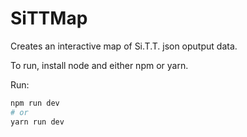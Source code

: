 # SiTTMap

Creates an interactive map of Si.T.T. json oputput data.

To run, install node and either npm or yarn.

Run:

```bash
npm run dev
# or
yarn run dev
```